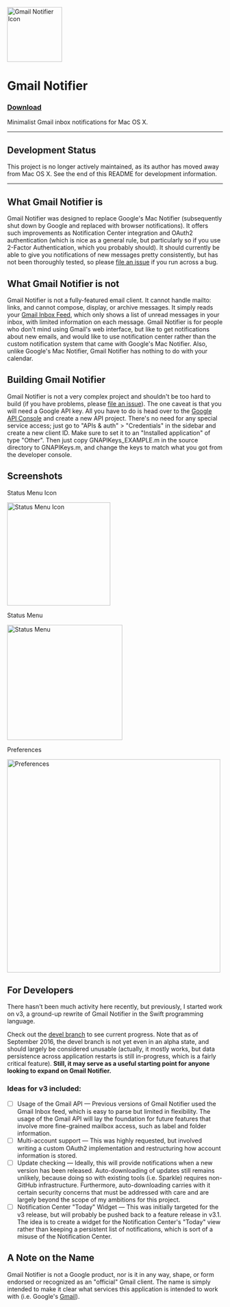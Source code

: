 <img src="https://raw.github.com/jashephe/Gmail-Notifier/support/images/appIcon.png" alt="Gmail Notifier Icon" width="128px">

# Gmail Notifier
### [Download](https://github.com/jashephe/Gmail-Notifier/releases)
Minimalist Gmail inbox notifications for Mac OS X.

---

## Development Status
This project is no longer actively maintained, as its author has moved away from Mac OS X. See the end of this README for development information.

---

## What Gmail Notifier is
Gmail Notifier was designed to replace Google's Mac Notifier (subsequently shut down by Google and replaced with browser notifications).  It offers such improvements as Notification Center integration and OAuth2 authentication (which is nice as a general rule, but particularly so if you use 2-Factor Authentication, which you probably should).  It should currently be able to give you notifications of new messages pretty consistently, but has not been thoroughly tested, so please [file an issue](https://github.com/jashephe/Gmail-Notifier/issues) if you run across a bug.

## What Gmail Notifier is not
Gmail Notifier is not a fully-featured email client.  It cannot handle mailto: links, and cannot compose, display, or archive messages.  It simply reads your [Gmail Inbox Feed](https://mail.google.com/mail/feed/atom/), which only shows a list of unread messages in your inbox, with limited information on each message.  Gmail Notifier is for people who don't mind using Gmail's web interface, but like to get notifications about new emails, and would like to use notification center rather than the custom notification system that came with Google's Mac Notifier.  Also, unlike Google's Mac Notifier, Gmail Notifier has nothing to do with your calendar.

## Building Gmail Notifier
Gmail Notifier is not a very complex project and shouldn't be too hard to build (if you have problems, please [file an issue](https://github.com/jashephe/Gmail-Notifier/issues)).  The one caveat is that you will need a Google API key.  All you have to do is head over to the [Google API Console](https://console.developers.google.com/project) and create a new API project.  There's no need for any special service access; just go to "APIs & auth" > "Credentials" in the sidebar and create a new client ID.  Make sure to set it to an "Installed application" of type "Other".  Then just copy GNAPIKeys_EXAMPLE.m in the source directory to GNAPIKeys.m, and change the keys to match what you got from the developer console.

## Screenshots
Status Menu Icon

<img src="https://raw.github.com/jashephe/Gmail-Notifier/support/images/statusIcon.png" alt="Status Menu Icon" width="241px">

Status Menu

<img src="https://raw.github.com/jashephe/Gmail-Notifier/support/images/menu.png" alt="Status Menu" width="269px">

Preferences

<img src="https://raw.github.com/jashephe/Gmail-Notifier/support/images/prefs.png" alt="Preferences" width="498px">

## For Developers
There hasn't been much activity here recently, but previously, I started work on v3, a ground-up rewrite of Gmail Notifier in the Swift programming language.

Check out the [devel branch](https://github.com/jashephe/Gmail-Notifier/tree/devel) to see current progress. Note that as of September 2016, the devel branch is not yet even in an alpha state, and should largely be considered unusable (actually, it mostly works, but data persistence across application restarts is still in-progress, which is a fairly critical feature). **Still, it may serve as a useful starting point for anyone looking to expand on Gmail Notifier.**

### Ideas for v3 included:

- [ ] Usage of the Gmail API — Previous versions of Gmail Notifier used the Gmail Inbox feed, which is easy to parse but limited in flexibility. The usage of the Gmail API will lay the foundation for future features that involve more fine-grained mailbox access, such as label and folder information.
- [ ] Multi-account support — This was highly requested, but involved writing a custom OAuth2 implementation and restructuring how account information is stored.
- [ ] Update checking — Ideally, this will provide notifications when a new version has been released. Auto-downloading of updates still remains unlikely, because doing so with existing tools (i.e. Sparkle) requires non-GitHub infrastructure. Furthermore, auto-downloading carries with it certain security concerns that must be addressed with care and are largely beyond the scope of my ambitions for this project.
- [ ] Notification Center "Today" Widget — This was initially targeted for the v3 release, but will probably be pushed back to a feature release in v3.1. The idea is to create a widget for the Notification Center's "Today" view rather than keeping a persistent list of notifications, which is sort of a misuse of the Notification Center. 

## A Note on the Name
Gmail Notifier is not a Google product, nor is it in any way, shape, or form endorsed or recognized as an "official" Gmail client.  The name is simply intended to make it clear what services this application is intended to work with (i.e. Google's [Gmail](http://mail.google.com/)).
